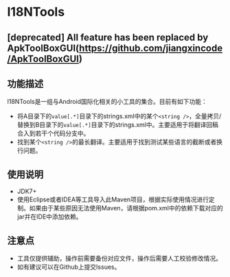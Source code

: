 # I18NTools

## [deprecated] All feature has been replaced by ApkToolBoxGUI(https://github.com/jiangxincode/ApkToolBoxGUI)

## 功能描述

I18NTools是一组与Android国际化相关的小工具的集合。目前有如下功能：

* 将A目录下的`value[.*]`目录下的strings.xml中的某个`<string />`，全量拷贝/替换到B目录下的`value[.*]`目录下的strings.xml中。主要适用于将翻译回稿合入到若干个代码分支中。
* 找到某个`<string />`的最长翻译。主要适用于找到测试某些语言的截断或者换行问题。

## 使用说明

* JDK7+
* 使用Eclipse或者IDEA等工具导入此Maven项目，根据实际使用情况进行定制。如果由于某些原因无法使用Maven，请根据pom.xml中的依赖下载对应的jar并在IDE中添加依赖。

## 注意点

* 工具仅提供辅助，操作前需要备份对应文件，操作后需要人工校验修改情况。
* 如有建议可以在Github上提交Issues。
